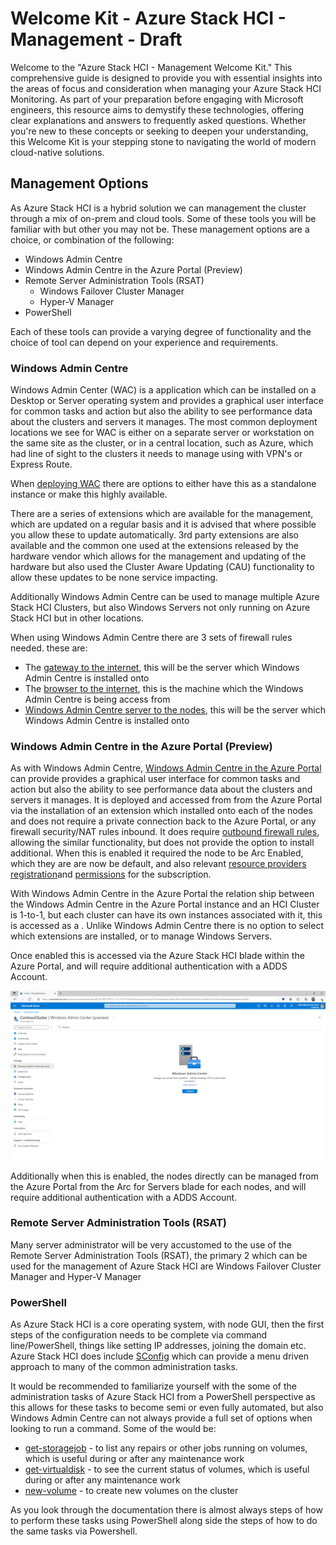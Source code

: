 [wacfirewallruleshost]:https://learn.microsoft.com/en-us/azure-stack/hci/concepts/firewall-requirements#windows-admin-center
[wacfirewallrulesinternet]:https://learn.microsoft.com/en-us/windows-server/manage/windows-admin-center/deploy/network-requirements#gateway-urls
[wacfirewallrulesbrowser]:https://learn.microsoft.com/en-us/windows-server/manage/windows-admin-center/deploy/network-requirements#browser-urls
[wacdeploymentoptions]:https://learn.microsoft.com/en-us/windows-server/manage/windows-admin-center/plan/installation-options
[wacportal]: https://learn.microsoft.com/en-us/windows-server/manage/windows-admin-center/azure/manage-hci-clusters
[wacportalfirewall]:https://learn.microsoft.com/en-us/windows-server/manage/windows-admin-center/azure/manage-hci-clusters#networking-requirements
[wcportalsubscription]:https://learn.microsoft.com/en-us/windows-server/manage/windows-admin-center/azure/manage-hci-clusters#azure-account-with-an-active-subscription
[wacportalpermissions]:https://learn.microsoft.com/en-us/windows-server/manage/windows-admin-center/azure/manage-hci-clusters#azure-permissions
[sconfig]:https://learn.microsoft.com/en-us/windows-server/administration/server-core/server-core-sconfig
[get-storagejob]:https://learn.microsoft.com/en-us/powershell/module/storage/get-storagejob?view=windowsserver2022-ps
[get-virtualdisk]:https://learn.microsoft.com/en-us/powershell/module/storage/get-virtualdisk?view=windowsserver2022-ps
[new-volume]:https://learn.microsoft.com/en-us/azure-stack/hci/manage/create-volumes#example-with-1-to-3-servers

# Welcome Kit - Azure Stack HCI - Management - Draft


Welcome to the "Azure Stack HCI - Management Welcome Kit." This comprehensive guide is designed to provide you with essential insights into the areas of focus and consideration when managing your Azure Stack HCI Monitoring. As part of your preparation before engaging with Microsoft engineers, this resource aims to demystify these technologies, offering clear explanations and answers to frequently asked questions. Whether you're new to these concepts or seeking to deepen your understanding, this Welcome Kit is your stepping stone to navigating the world of modern cloud-native solutions. 

## Management Options

As Azure Stack HCI is a hybrid solution we can management the cluster through a mix of on-prem and cloud tools.  Some of these tools you will be familiar with but other you may not be.  These management options are a choice, or combination of the following:

- Windows Admin Centre
- Windows Admin Centre in the Azure Portal (Preview)
- Remote Server Administration Tools (RSAT)
   - Windows Failover Cluster Manager
   - Hyper-V Manager
- PowerShell

Each of these tools can provide a varying degree of functionality and the choice of tool can depend on your experience and requirements.


### Windows Admin Centre

Windows Admin Center (WAC) is a application which can be installed on a Desktop or Server operating system and provides a graphical user interface for common tasks and action but also the ability to see performance data about the clusters and servers it manages.  The most common deployment locations we see for WAC is either on a separate server or workstation on the same site as the cluster, or in a central location, such as Azure, which had line of sight to the clusters it needs to manage using with VPN's or Express Route.

When [deploying WAC][wacdeploymentoptions] there are options to either have this as a standalone instance or make this highly available.

There are a series of extensions which are available for the management, which are updated on a regular basis and it is advised that where possible you allow these to update automatically.  3rd party extensions are also available and the common one used at the extensions released by the hardware vendor which allows for the management and updating of the hardware but also used the Cluster Aware Updating (CAU) functionality to allow these updates to be none service impacting.

Additionally Windows Admin Centre can be used to manage multiple Azure Stack HCI Clusters, but also Windows Servers not only running on Azure Stack HCI but in other locations.

When using Windows Admin Centre there are 3 sets of firewall rules needed. these are:

- The [gateway to the internet][wacfirewallrulesinternet], this will be the server which Windows Admin Centre is installed onto 
- The [browser to the internet][wacfirewallrulesbrowser], this is the machine which the Windows Admin Centre is being access from
- [Windows Admin Centre server to the nodes][wacfirewallruleshost], this will be the server which Windows Admin Centre is installed onto

### Windows Admin Centre in the Azure Portal (Preview)

As with Windows Admin Centre, [Windows Admin Centre in the Azure Portal][wacportal] can provide provides a graphical user interface for common tasks and action but also the ability to see performance data about the clusters and servers it manages.  It is deployed and accessed from from the Azure Portal via the installation of an extension which installed onto each of the nodes and does not require a private connection back to the Azure Portal, or any firewall security/NAT rules inbound.  It does require [outbound firewall rules][wacportalfirewall], allowing the similar functionality, but does not provide the option to install additional.  When this is enabled it required the node to be Arc Enabled, which they are are now be default, and also relevant [resource providers registration][wcportalsubscription]and  [permissions][wacportalpermissions] for the subscription.

With Windows Admin Centre in the Azure Portal the relation ship between the Windows Admin Centre in the Azure Portal instance and an HCI Cluster is 1-to-1, but each cluster can have its own instances associated with it, this is accessed as a .  Unlike Windows Admin Centre there is no option to select which extensions are installed, or to manage Windows Servers.

Once enabled this is accessed via the Azure Stack HCI blade within the Azure Portal, and will require additional authentication with a ADDS Account.

![Windows Admin Centre in the Azure Portal](./../images/windows-admin-center-in-azure-hci-connect.png "Windows Admin Centre in the Azure Portal")

Additionally when this is enabled, the nodes directly can be managed from the Azure Portal from the Arc for Servers blade for each nodes, and will require additional authentication with a ADDS Account.

### Remote Server Administration Tools (RSAT)

Many server administrator will be very accustomed to the use of the Remote Server Administration Tools (RSAT), the primary 2 which can be used for the management of Azure Stack HCI are Windows Failover Cluster Manager and Hyper-V Manager

### PowerShell

As Azure Stack HCI is a core operating system, with node GUI, then the first steps of the configuration needs to be complete via command line/PowerShell, things like setting IP addresses, joining the domain etc.  Azure Stack HCI does include [SConfig][sconfig] which can provide a menu driven approach to many of the common administration tasks.

It would be recommended to familiarize yourself with the some of the administration tasks of Azure Stack HCI from a PowerShell perspective as this allows for these tasks to become semi or even fully automated, but also Windows Admin Centre can not always provide a full set of options when looking to run a command.  Some of the would be:

- [get-storagejob][get-storagejob] - to list any repairs or other jobs running on volumes, which is useful during or after any maintenance work
- [get-virtualdisk][get-virtualdisk] - to see the current status of volumes, which is useful during or after any maintenance work
- [new-volume][new-volume] - to create new volumes on the cluster

As you look through the documentation there is almost always steps of how to perform these tasks using PowerShell along side the steps of how to do the same tasks via Powershell.